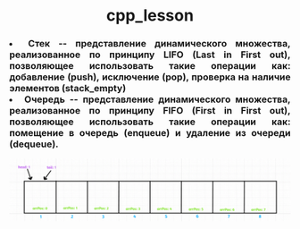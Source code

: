 # <h1 align=center>cpp_lesson</h1>
###

<h3 align=justify>
    <li>Стек -- представление динамического множества, реализованное по принципу LIFO (Last in First out), позволяющее использовать такие операции как: добавление (push), исключение (pop), проверка на наличие элементов (stack_empty)</li>
    <li>Очередь -- представление динамического множества, реализованное по принципу FIFO (First in First out), позволяющее использовать такие операции как: помещение в очередь (enqueue) и удаление из очереди (dequeue).</li>

![til](https://github.com/maksichuvachok/cpp_lesson/blob/pr/readme_up/queue.gif)
</h3>
